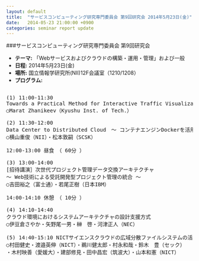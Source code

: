 ```yaml
---
layout: default
title:  "サービスコンピューティング研究専門委員会 第9回研究会 2014年5月23日(金)"
date:   2014-05-23 21:00:00 +0900
categories: seminar report update
---
```


###サービスコンピューティング研究専門委員会 第9回研究会
- __テーマ:__ 「Webサービスおよびクラウドの構築・運用・管理」および一般
- __日程:__ 2014年5月23日(金)
- __場所:__ 国立情報学研究所(NII)12F会議室（1210/1208）
- __プログラム:__

<pre>

(1) 11:00-11:30
Towards a Practical Method for Interactive Traffic Visualizations in Data Centers
○Marat Zhanikeev（Kyushu Inst. of Tech.）

(2) 11:30-12:00
Data Center to Distributed Cloud　～ コンテナエンジンDockerを活用したクラウド連携 ～
○横山重俊（NII）・松本敦嗣（SCSK） 

12:00-13:00 昼食　（ 60分 ） 

(3) 13:00-14:00
[招待講演］次世代プロジェクト管理データ交換アーキテクチャ
～ Web技術による受託開発型プロジェクト管理の統合 ～
○吉田裕之（富士通）・若尾正樹（日本IBM） 

14:00-14:10 休憩　（ 10分 ） 

(4) 14:10-14:40
クラウド環境におけるシステムアーキテクチャの設計支援方式
○伊豆倉さやか・矢野尾一男・榊　啓・河津正人（NEC） 

(5) 14:40-15:10 NICTサイエンスクラウドの広域分散ファイルシステムの活用
○村田健史・渡邉英伸（NICT）・鵜川健太郎・村永和哉・鈴木　豊（セック）
・木村映善（愛媛大）・建部修見・田中昌宏（筑波大）・山本和憲（NICT）
</pre>

